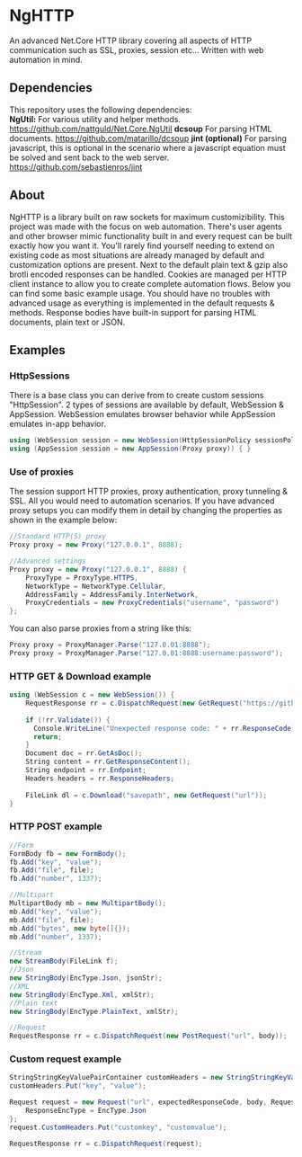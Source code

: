 # NgHTTP
An advanced Net.Core HTTP library covering all aspects of HTTP communication such as SSL, proxies, session etc... Written with web automation in mind.

## Dependencies
This repository uses the following dependencies:  
**NgUtil:** For various utility and helper methods. https://github.com/nattguld/Net.Core.NgUtil 
**dcsoup** For parsing HTML documents. https://github.com/matarillo/dcsoup 
**jint (optional)** For parsing javascript, this is optional in the scenario where a javascript equation must be solved and sent back to the web server. https://github.com/sebastienros/jint 

## About
NgHTTP is a library built on raw sockets for maximum customizibility. This project was made with the focus on web automation. There's user agents and other browser mimic functionality built in and every request can be built exactly how you want it. You'll rarely find yourself needing to extend on existing code as most situations are already managed by default and customization options are present. Next to the default plain text & gzip also brotli encoded responses can be handled. Cookies are managed per HTTP client instance to allow you to create complete automation flows. Below you can find some basic example usage. You should have no troubles with advanced usage as everything is implemented in the default requests & methods. Response bodies have built-in support for parsing HTML documents, plain text or JSON.

## Examples
### HttpSessions
There is a base class you can derive from to create custom sessions "HttpSession".
2 types of sessions are available by default, WebSession & AppSession.
WebSession emulates browser behavior while AppSession emulates in-app behavior.
```csharp
using (WebSession session = new WebSession(HttpSessionPolicy sessionPolicy, BrowserConfig browserCfg, Proxy proxy)) { }
using (AppSession session = new AppSession(Proxy proxy)) { }
```

### Use of proxies
The session support HTTP proxies, proxy authentication, proxy tunneling & SSL. All you would need to automation scenarios.
If you have advanced proxy setups you can modify them in detail by changing the properties as shown in the example below:
```csharp
//Standard HTTP(S) proxy
Proxy proxy = new Proxy("127.0.0.1", 8888);

//Advanced settings
Proxy proxy = new Proxy("127.0.0.1", 8888) {
	ProxyType = ProxyType.HTTPS,
	NetworkType = NetworkType.Cellular,
	AddressFamily = AddressFamily.InterNetwork,
	ProxyCredentials = new ProxyCredentials("username", "password")
};
```

You can also parse proxies from a string like this:
```csharp
Proxy proxy = ProxyManager.Parse("127.0.01:8888");
Proxy proxy = ProxyManager.Parse("127.0.01:8888:username:password");
```

### HTTP GET & Download example
```csharp
using (WebSession c = new WebSession()) {
    RequestResponse rr = c.DispatchRequest(new GetRequest("https://github.com/randqm/");
    
    if (!rr.Validate()) {
      Console.WriteLine("Unexpected response code: " + rr.ResponseCode);
      return;
    }
    Document doc = rr.GetAsDoc();
    String content = rr.GetResponseContent();
    String endpoint = rr.Endpoint;
    Headers headers = rr.ResponseHeaders;
    
    FileLink dl = c.Download("savepath", new GetRequest("url"));
}
```

### HTTP POST example
```csharp
//Form
FormBody fb = new FormBody();
fb.Add("key", "value");
fb.Add("file", file);
fb.Add("number", 1337);

//Multipart
MultipartBody mb = new MultipartBody();
mb.Add("key", "value");
mb.Add("file", file);
mb.Add("bytes", new byte[]{});
mb.Add("number", 1337);

//Stream
new StreamBody(FileLink f);
//Json
new StringBody(EncType.Json, jsonStr);
//XML
new StringBody(EncType.Xml, xmlStr);
//Plain text
new StringBody(EncType.PlainText, xmlStr);

//Request
RequestResponse rr = c.DispatchRequest(new PostRequest("url", body));
```

### Custom request example
```csharp
StringStringKeyValuePairContainer customHeaders = new StringStringKeyValuePairContainer();
customHeaders.Put("key", "value");

Request request = new Request("url", expectedResponseCode, body, RequestProperty.XMLHttpRequest) {
    ResponseEncType = EncType.Json
};
request.CustomHeaders.Put("customkey", "customvalue");

RequestResponse rr = c.DispatchRequest(request);
```